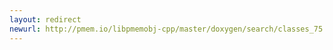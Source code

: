 ```yaml
---
layout: redirect
newurl: http://pmem.io/libpmemobj-cpp/master/doxygen/search/classes_75.html
---
```

